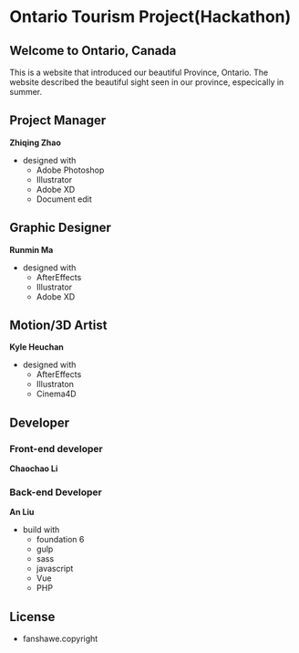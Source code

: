 # Ontario Tourism Project(Hackathon)

## Welcome to Ontario, Canada
This is a website that introduced our beautiful Province, Ontario. The website described the beautiful sight seen in our province, especically in summer.
## Project Manager
**Zhiqing Zhao**
* designed with
  * Adobe Photoshop
  * Illustrator
  * Adobe XD
  * Document edit
## Graphic Designer 
**Runmin Ma**
* designed with
  * AfterEffects
  * Illustrator
  * Adobe XD
## Motion/3D Artist 
**Kyle Heuchan**
* designed with
  * AfterEffects
  * Illustraton 
  * Cinema4D
## Developer
### Front-end developer
**Chaochao Li**
### Back-end Developer
**An Liu**
* build with
  * foundation 6
  * gulp
  * sass
  * javascript
  * Vue
  * PHP

## License
* fanshawe.copyright
